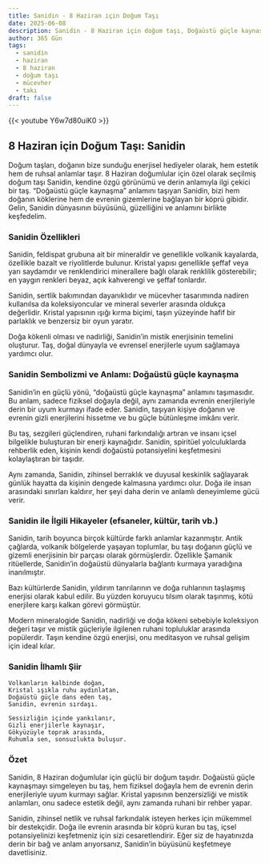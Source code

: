 ```yaml
---
title: Sanidin - 8 Haziran için Doğum Taşı
date: 2025-06-08
description: Sanidin - 8 Haziran için doğum taşı, Doğaüstü güçle kaynaşma sembolü. Bu özel taşın derin anlamını öğrenin.
author: 365 Gün
tags:
  - sanidin
  - haziran
  - 8 haziran
  - doğum taşı
  - mücevher
  - takı
draft: false
---
```


{{< youtube Y6w7d80uiK0 >}}

## 8 Haziran için Doğum Taşı: Sanidin

Doğum taşları, doğanın bize sunduğu enerjisel hediyeler olarak, hem estetik hem de ruhsal anlamlar taşır. 8 Haziran doğumlular için özel olarak seçilmiş doğum taşı Sanidin, kendine özgü görünümü ve derin anlamıyla ilgi çekici bir taş. “Doğaüstü güçle kaynaşma” anlamını taşıyan Sanidin, bizi hem doğanın köklerine hem de evrenin gizemlerine bağlayan bir köprü gibidir. Gelin, Sanidin dünyasının büyüsünü, güzelliğini ve anlamını birlikte keşfedelim.

### Sanidin Özellikleri

Sanidin, feldispat grubuna ait bir mineraldir ve genellikle volkanik kayalarda, özellikle bazalt ve riyolitlerde bulunur. Kristal yapısı genellikle şeffaf veya yarı saydamdır ve renklendirici minerallere bağlı olarak renklilik gösterebilir; en yaygın renkleri beyaz, açık kahverengi ve şeffaf tonlardır.

Sanidin, sertlik bakımından dayanıklıdır ve mücevher tasarımında nadiren kullanılsa da koleksiyoncular ve mineral severler arasında oldukça değerlidir. Kristal yapısının ışığı kırma biçimi, taşın yüzeyinde hafif bir parlaklık ve benzersiz bir oyun yaratır.

Doğa kökenli olması ve nadirliği, Sanidin’in mistik enerjisinin temelini oluşturur. Taş, doğal dünyayla ve evrensel enerjilerle uyum sağlamaya yardımcı olur.

### Sanidin Sembolizmi ve Anlamı: Doğaüstü güçle kaynaşma

Sanidin’in en güçlü yönü, “doğaüstü güçle kaynaşma” anlamını taşımasıdır. Bu anlam, sadece fiziksel doğayla değil, aynı zamanda evrenin enerjileriyle derin bir uyum kurmayı ifade eder. Sanidin, taşıyan kişiye doğanın ve evrenin gizli enerjilerini hissetme ve bu güçle bütünleşme imkânı verir.

Bu taş, sezgileri güçlendiren, ruhani farkındalığı artıran ve insanı içsel bilgelikle buluşturan bir enerji kaynağıdır. Sanidin, spiritüel yolculuklarda rehberlik eden, kişinin kendi doğaüstü potansiyelini keşfetmesini kolaylaştıran bir taşıdır.

Aynı zamanda, Sanidin, zihinsel berraklık ve duyusal keskinlik sağlayarak günlük hayatta da kişinin dengede kalmasına yardımcı olur. Doğa ile insan arasındaki sınırları kaldırır, her şeyi daha derin ve anlamlı deneyimleme gücü verir.

### Sanidin ile İlgili Hikayeler (efsaneler, kültür, tarih vb.)

Sanidin, tarih boyunca birçok kültürde farklı anlamlar kazanmıştır. Antik çağlarda, volkanik bölgelerde yaşayan toplumlar, bu taşı doğanın güçlü ve gizemli enerjisinin bir parçası olarak görmüşlerdir. Özellikle Şamanik ritüellerde, Sanidin’in doğaüstü dünyalarla bağlantı kurmaya yaradığına inanılmıştır.

Bazı kültürlerde Sanidin, yıldırım tanrılarının ve doğa ruhlarının taşlaşmış enerjisi olarak kabul edilir. Bu yüzden koruyucu tılsım olarak taşınmış, kötü enerjilere karşı kalkan görevi görmüştür.

Modern mineralogide Sanidin, nadirliği ve doğa kökeni sebebiyle koleksiyon değeri taşır ve mistik güçleriyle ilgilenen ruhani topluluklar arasında popülerdir. Taşın kendine özgü enerjisi, onu meditasyon ve ruhsal gelişim için ideal kılar.

### Sanidin İlhamlı Şiir

```
Volkanların kalbinde doğan,
Kristal ışıkla ruhu aydınlatan,
Doğaüstü güçle dans eden taş,
Sanidin, evrenin sırdaşı.

Sessizliğin içinde yankılanır,
Gizli enerjilerle kaynaşır,
Gökyüzüyle toprak arasında,
Ruhumla sen, sonsuzlukta buluşur.
```

### Özet

Sanidin, 8 Haziran doğumlular için güçlü bir doğum taşıdır. Doğaüstü güçle kaynaşmayı simgeleyen bu taş, hem fiziksel doğayla hem de evrenin derin enerjileriyle uyum kurmayı sağlar. Kristal yapısının benzersizliği ve mistik anlamları, onu sadece estetik değil, aynı zamanda ruhani bir rehber yapar.

Sanidin, zihinsel netlik ve ruhsal farkındalık isteyen herkes için mükemmel bir destekçidir. Doğa ile evrenin arasında bir köprü kuran bu taş, içsel potansiyelinizi keşfetmeniz için sizi cesaretlendirir. Eğer siz de hayatınızda derin bir bağ ve anlam arıyorsanız, Sanidin’in büyüsünü keşfetmeye davetlisiniz.